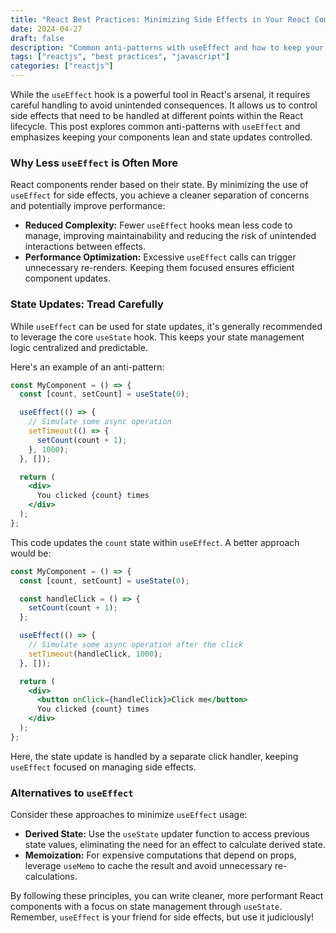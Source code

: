 ```yaml
---
title: "React Best Practices: Minimizing Side Effects in Your React Components"
date: 2024-04-27
draft: false
description: "Common anti-patterns with useEffect and how to keep your React components clean."
tags: ["reactjs", "best practices", "javascript"]
categories: ["reactjs"]
---
```


While the `useEffect` hook is a powerful tool in React's arsenal, it requires 
careful handling to avoid unintended consequences. It allows us to control 
side effects that need to be handled at different points within the React 
lifecycle. This post explores common anti-patterns with `useEffect` and 
emphasizes keeping your components lean and state updates controlled.

### Why Less `useEffect` is Often More

React components render based on their state. By minimizing the use of 
`useEffect` for side effects, you achieve a cleaner separation of concerns and 
potentially improve performance:

* **Reduced Complexity:** Fewer `useEffect` hooks mean less code to manage, 
improving maintainability and reducing the risk of unintended interactions 
between effects.
* **Performance Optimization:** Excessive `useEffect` calls can trigger 
unnecessary re-renders. Keeping them focused ensures efficient component updates.

### State Updates: Tread Carefully

While `useEffect` can be used for state updates, it's generally recommended to 
leverage the core `useState` hook. This keeps your state management logic 
centralized and predictable.

Here's an example of an anti-pattern:

```jsx
const MyComponent = () => {
  const [count, setCount] = useState(0);

  useEffect(() => {
    // Simulate some async operation
    setTimeout(() => {
      setCount(count + 1);
    }, 1000);
  }, []);

  return (
    <div>
      You clicked {count} times
    </div>
  );
};
```

This code updates the `count` state within `useEffect`. A better approach would be:

```jsx
const MyComponent = () => {
  const [count, setCount] = useState(0);

  const handleClick = () => {
    setCount(count + 1);
  };

  useEffect(() => {
    // Simulate some async operation after the click
    setTimeout(handleClick, 1000);
  }, []);

  return (
    <div>
      <button onClick={handleClick}>Click me</button>
      You clicked {count} times
    </div>
  );
};
```

Here, the state update is handled by a separate click handler, keeping `useEffect` 
focused on managing side effects.

### Alternatives to `useEffect`

Consider these approaches to minimize `useEffect` usage:

* **Derived State:** Use the `useState` updater function to access previous state 
values, eliminating the need for an effect to calculate derived state.
* **Memoization:** For expensive computations that depend on props, leverage 
`useMemo` to cache the result and avoid unnecessary re-calculations.

By following these principles, you can write cleaner, more performant React 
components with a focus on state management through `useState`. Remember, 
`useEffect` is your friend for side effects, but use it judiciously!
